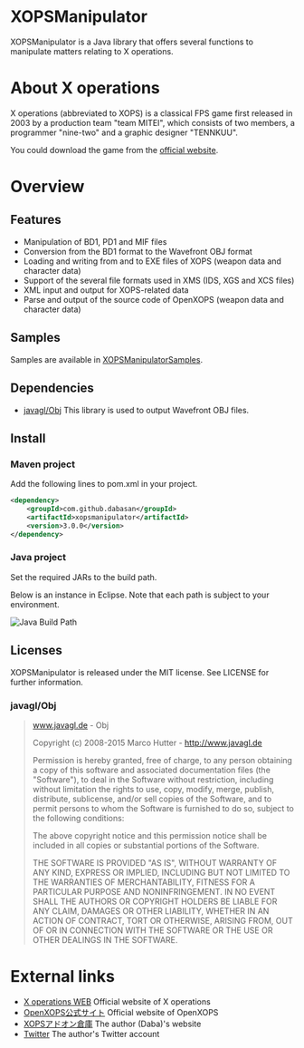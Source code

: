 # XOPSManipulator

XOPSManipulator is a Java library that offers several functions to manipulate matters relating to X operations.

# About X operations

X operations (abbreviated to XOPS) is a classical FPS game first released in 2003 by a production team "team MITEI", which consists of two members, a programmer "nine-two" and a graphic designer "TENNKUU".

You could download the game from the [official website](https://hp.vector.co.jp/authors/VA022962/xops/).

# Overview

## Features

- Manipulation of BD1, PD1 and MIF files
- Conversion from the BD1 format to the Wavefront OBJ format
- Loading and writing from and to EXE files of XOPS (weapon data and character data)
- Support of the several file formats used in XMS (IDS, XGS and XCS files)
- XML input and output for XOPS-related data
- Parse and output of the source code of OpenXOPS (weapon data and character data)

## Samples

Samples are available in [XOPSManipulatorSamples](https://github.com/Dabasan/XOPSManipulatorSamples).

## Dependencies

- [javagl/Obj](https://github.com/javagl/Obj)
  This library is used to output Wavefront OBJ files.

## Install

### Maven project

Add the following lines to pom.xml in your project.

```xml
<dependency>
	<groupId>com.github.dabasan</groupId>
	<artifactId>xopsmanipulator</artifactId>
	<version>3.0.0</version>
</dependency>
```

### Java project

Set the required JARs to the build path.  

Below is an instance in Eclipse. Note that each path is subject to your environment.

![Java Build Path](https://i.imgur.com/vEwcbWB.png)

## Licenses

XOPSManipulator is released under the MIT license. See LICENSE for further information.

### javagl/Obj

> www.javagl.de - Obj
>
> Copyright (c) 2008-2015 Marco Hutter - http://www.javagl.de
>
> Permission is hereby granted, free of charge, to any person
> obtaining a copy of this software and associated documentation
> files (the "Software"), to deal in the Software without
> restriction, including without limitation the rights to use,
> copy, modify, merge, publish, distribute, sublicense, and/or sell
> copies of the Software, and to permit persons to whom the
> Software is furnished to do so, subject to the following
> conditions:
>
> The above copyright notice and this permission notice shall be
> included in all copies or substantial portions of the Software.
>
> THE SOFTWARE IS PROVIDED "AS IS", WITHOUT WARRANTY OF ANY KIND,
> EXPRESS OR IMPLIED, INCLUDING BUT NOT LIMITED TO THE WARRANTIES
> OF MERCHANTABILITY, FITNESS FOR A PARTICULAR PURPOSE AND
> NONINFRINGEMENT. IN NO EVENT SHALL THE AUTHORS OR COPYRIGHT
> HOLDERS BE LIABLE FOR ANY CLAIM, DAMAGES OR OTHER LIABILITY,
> WHETHER IN AN ACTION OF CONTRACT, TORT OR OTHERWISE, ARISING
> FROM, OUT OF OR IN CONNECTION WITH THE SOFTWARE OR THE USE OR
> OTHER DEALINGS IN THE SOFTWARE.

# External links

- [X operations WEB](https://hp.vector.co.jp/authors/VA022962/xops/)
  Official website of X operations
- [OpenXOPS公式サイト](http://openxops.net/)
  Official website of OpenXOPS
- [XOPSアドオン倉庫](https://sites.google.com/site/xopsaddonwarehouse/home)
  The author (Daba)'s website
- [Twitter](https://twitter.com/Daxie_tksm6)
  The author's Twitter account

